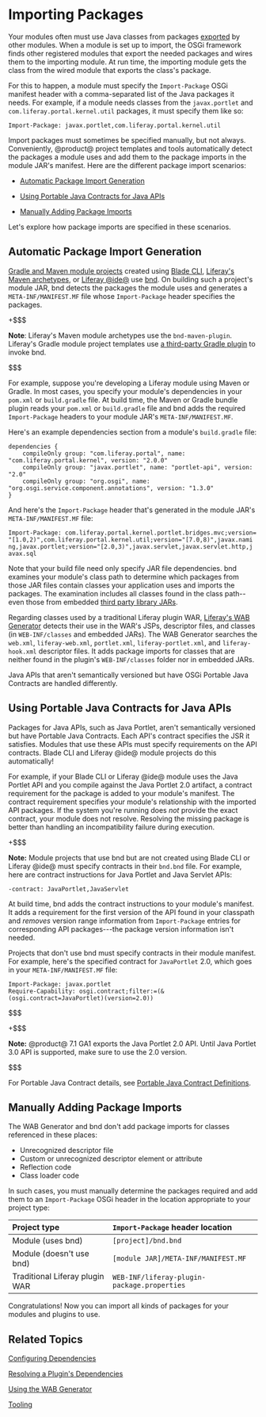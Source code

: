 # Importing Packages [](id=importing-packages)

Your modules often must use Java classes from packages
[exported](/develop/tutorials/-/knowledge_base/7-1/exporting-packages) by other
modules. When a module is set up to import, the OSGi framework finds other
registered modules that export the needed packages and wires them to the
importing module. At run time, the importing module gets the class from the
wired module that exports the class's package. 

For this to happen, a module must specify the `Import-Package` OSGi manifest
header with a comma-separated list of the Java packages it needs. For example,
if a module needs classes from the `javax.portlet` and
`com.liferay.portal.kernel.util` packages, it must specify them like so:

    Import-Package: javax.portlet,com.liferay.portal.kernel.util

Import packages must sometimes be specified manually, but not always.
Conveniently, @product@ project templates and tools automatically detect the
packages a module uses and add them to the package imports in the module JAR's
manifest. Here are the different package import scenarios:

- [Automatic Package Import Generation](#automatic-package-import-generation)

- [Using Portable Java Contracts for Java APIs](#using-portable-java-contracts-for-java-apis)

- [Manually Adding Package Imports](#manually-adding-package-imports)

Let's explore how package imports are specified in these scenarios. 

## Automatic Package Import Generation [](id=automatic-package-import-generation)

[Gradle and Maven module projects](/develop/reference/-/knowledge_base/7-1/project-templates)
created using
[Blade CLI](/develop/tutorials/-/knowledge_base/7-1/blade-cli),
[Liferay's Maven archetypes](/develop/tutorials/-/knowledge_base/7-1/maven),
or
[Liferay @ide@](/develop/tutorials/-/knowledge_base/7-1/liferay-ide)
use
[bnd](http://bnd.bndtools.org/).
On building such a project's module JAR, bnd detects the packages the module
uses and generates a `META-INF/MANIFEST.MF` file whose `Import-Package` header
specifies the packages. 

+$$$

**Note**: Liferay's Maven module archetypes use the `bnd-maven-plugin`.
Liferay's Gradle module project templates use
[a third-party Gradle plugin](https://github.com/TomDmitriev/gradle-bundle-plugin)
to invoke bnd. 

$$$

For example, suppose you're developing a Liferay module using Maven or Gradle.
In most cases, you specify your module's dependencies in your `pom.xml` or
`build.gradle` file. At build time, the Maven or Gradle bundle plugin reads your
`pom.xml` or `build.gradle` file and bnd adds the required `Import-Package`
headers to your module JAR's `META-INF/MANIFEST.MF`. 

Here's an example dependencies section from a module's `build.gradle` file:

    dependencies {
        compileOnly group: "com.liferay.portal", name: "com.liferay.portal.kernel", version: "2.0.0"
        compileOnly group: "javax.portlet", name: "portlet-api", version: "2.0"
        compileOnly group: "org.osgi", name: "org.osgi.service.component.annotations", version: "1.3.0"
    }

And here's the `Import-Package` header that's generated in the module JAR's
`META-INF/MANIFEST.MF` file:

    Import-Package: com.liferay.portal.kernel.portlet.bridges.mvc;version=
    "[1.0,2)",com.liferay.portal.kernel.util;version="[7.0,8)",javax.nami
    ng,javax.portlet;version="[2.0,3)",javax.servlet,javax.servlet.http,j
    avax.sql

Note that your build file need only specify JAR file dependencies. bnd examines
your module's class path to determine which packages from those JAR files
contain classes your application uses and imports the packages. The examination
includes all classes found in the class path--even those from embedded
[third party library JARs](/develop/tutorials/-/knowledge_base/7-1/adding-third-party-libraries-to-a-module). 

Regarding classes used by a traditional Liferay plugin WAR,
[Liferay's WAB Generator](/develop/tutorials/-/knowledge_base/7-1/using-the-wab-generator)
detects their use in the WAR's JSPs, descriptor files, and classes (in
`WEB-INF/classes` and embedded JARs). The WAB Generator searches the `web.xml`,
`liferay-web.xml`, `portlet.xml`, `liferay-portlet.xml`, and `liferay-hook.xml`
descriptor files. It adds package imports for classes that are neither found in
the plugin's `WEB-INF/classes` folder nor in embedded JARs. 

Java APIs that aren't semantically versioned but have OSGi Portable Java
Contracts are handled differently. 

## Using Portable Java Contracts for Java APIs [](id=using-portable-java-contracts-for-java-apis)

Packages for Java APIs, such as Java Portlet, aren't semantically versioned but
have Portable Java Contracts. Each API's contract specifies the JSR it
satisfies. Modules that use these APIs must specify requirements on the API
contracts. Blade CLI and Liferay @ide@ module projects do this automatically! 

For example, if your Blade CLI or Liferay @ide@ module uses the Java Portlet
API and you compile against the Java Portlet 2.0 artifact, a contract
requirement for the package is added to your module's manifest. The contract
requirement specifies your module's relationship with the imported API packages.
If the system you're running does *not* provide the exact contract, your module
does not resolve. Resolving the missing package is better than handling an
incompatibility failure during execution.

+$$$

**Note:** Module projects that use bnd but are not created using Blade CLI or
Liferay @ide@ must specify contracts in their `bnd.bnd` file. For example, here
are contract instructions for Java Portlet and Java Servlet APIs:

    -contract: JavaPortlet,JavaServlet 

At build time, bnd adds the contract instructions to your module's manifest. It
adds a requirement for the first version of the API found in your classpath and
*removes* version range information from `Import-Package` entries for
corresponding API packages---the package version information isn't needed. 

Projects that don't use bnd must specify contracts in their module manifest. For
example, here's the specified contract for `JavaPortlet` 2.0, which goes in your
`META-INF/MANIFEST.MF` file:

    Import-Package: javax.portlet
    Require-Capability: osgi.contract;filter:=(&(osgi.contract=JavaPortlet)(version=2.0))

$$$

+$$$

**Note:** @product@ 7.1 GA1 exports the Java Portlet 2.0 API. Until Java Portlet
3.0 API is supported, make sure to use the 2.0 version. 

$$$

For Portable Java Contract details, see 
[Portable Java Contract Definitions](https://www.osgi.org/portable-java-contract-definitions/). 

## Manually Adding Package Imports [](id=manually-adding-package-imports)

The WAB Generator and bnd don't add package imports for classes referenced in
these places:

-   Unrecognized descriptor file
-   Custom or unrecognized descriptor element or attribute
-   Reflection code
-   Class loader code

In such cases, you must manually determine the packages required and add them to
an `Import-Package` OSGi header in the location appropriate to your project
type:

 Project type | `Import-Package` header location |
:----------- | :------------------------------- |
 Module (uses bnd)     | `[project]/bnd.bnd` |
 Module (doesn't use bnd) | `[module JAR]/META-INF/MANIFEST.MF` |
 Traditional Liferay plugin WAR | `WEB-INF/liferay-plugin-package.properties` |
 
Congratulations! Now you can import all kinds of packages for your modules and
plugins to use.

## Related Topics [](id=related-topics)

[Configuring Dependencies](/develop/tutorials/-/knowledge_base/7-1/configuring-dependencies)

[Resolving a Plugin's Dependencies](/develop/tutorials/-/knowledge_base/7-1/resolving-a-plugins-dependencies)

[Using the WAB Generator](/develop/tutorials/-/knowledge_base/7-1/using-the-wab-generator)

[Tooling](/develop/tutorials/-/knowledge_base/7-1/tooling)
